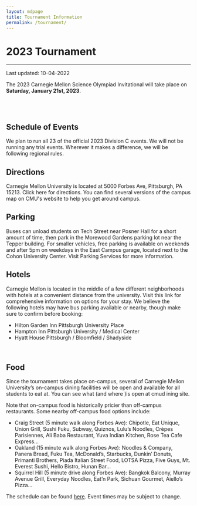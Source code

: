 ```yaml
---
layout: mdpage
title: Tournament Information
permalink: /tournament/
---
```


# 2023 Tournament
<hr>
Last updated: 10-04-2022

<div class="row">

<div class="col">

<p>
The 2023 Carnegie Mellon Science Olympiad Invitational will take place on <b>Saturday, January 21st, 2023</b>.
</p>

<br>

<!-- RESULTS BUTTON <div>
  <a class="btn btn-primary btn-lg btn-block" role="button"
  href="https://scilympiad.com/pa-cmuso/Info/Results/0b2a629c-c7b2-49ed-9415-6aa160397fff"
  target="_blank">Tournament Results</a>
</div> -->

<!-- FAQ <div>
  <a class="btn btn-danger btn-lg btn-block" role="button"
  href="https://docs.google.com/document/d/1HDpqw4dM-9Vttr2v8PwSG22DO3suhfzyyY6weL8NJmU/edit?usp=sharing"
  target="_blank">CMU SciOly 2021 Announcements and FAQs</a>
  <a class="btn btn-primary btn-lg btn-block" role="button"
  href="https://scilympiad.com/pa-cmuso" target="_blank">Scilympiad
  platform</a>
</div> -->
<br>

<h2> Schedule of Events </h2>
We plan to run all 23 of the official 2023 Division C events. We will not be running any trial events. Wherever it makes a difference, we will be following regional rules.

<br>

<h2>Directions</h2>
Carnegie Mellon University is located at 5000 Forbes Ave, Pittsburgh, PA 15213. Click here for directions.
You can find several versions of the campus map on CMU's website to help you get around campus.

<br>

<h2>Parking</h2>
Buses can unload students on Tech Street near Posner Hall for a short amount of time, then park in the Morewood Gardens parking lot near the Tepper building. For smaller vehicles, free parking is available on weekends and after 5pm on weekdays in the East Campus garage, located next to the Cohon University Center. Visit Parking Services for more information.

<br>

<h2>Hotels</h2>
Carnegie Mellon is located in the middle of a few different neighborhoods with hotels at a convenient distance from the university. Visit this link for comprehensive information on options for your stay.
We believe the following hotels may have bus parking available or nearby, though make sure to confirm before booking:

- Hilton Garden Inn Pittsburgh University Place
- Hampton Inn Pittsburgh University / Medical Center
- Hyatt House Pittsburgh / Bloomfield / Shadyside

<br>
<h2>Food</h2>
Since the tournament takes place on-campus, several of Carnegie Mellon University’s on-campus dining facilities will be open and available for all students to eat at. You can see what (and where )is open at cmud ining site. 

Note that on-campus food is historically pricier than off-campus restaurants. Some nearby off-campus food options include:

- Craig Street (5 minute walk along Forbes Ave): Chipotle, Eat Unique, Union Grill, Sushi Fuku, Subway, Quiznos, Lulu’s Noodles, Crèpes Parisiennes, Ali Baba Restaurant, Yuva Indian Kitchen, Rose Tea Cafe Express...
- Oakland (15 minute walk along Forbes Ave): Noodles & Company, Panera Bread, Fuku Tea, McDonald’s, Starbucks, Dunkin’ Donuts, Primanti Brothers, Piada Italian Street Food, LOTSA Pizza, Five Guys, Mt. Everest Sushi, Hello Bistro, Hunan Bar...
- Squirrel Hill (5 minute drive along Forbes Ave): Bangkok Balcony, Murray Avenue Grill, Everyday Noodles, Eat’n Park, Sichuan Gourmet, Aiello’s Pizza...



<p>
The schedule can be found <a href="https://docs.google.com/spreadsheets/d/1bV0PSX7svyK5UF2TvsRwgtxY0HMLlVw5np0gDxfFBO4/edit?usp=sharing" target="_blank">here</a>. Event times may be subject to change.
</p>

</div> <!-- .col -->
</div> <!-- .row -->